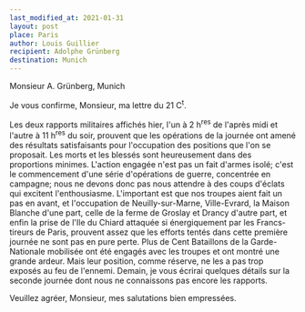 ```yaml
---
last_modified_at: 2021-01-31
layout: post
place: Paris
author: Louis Guillier
recipient: Adolphe Grünberg
destination: Munich
---
```


Monsieur A. Grünberg, Munich


Je vous confirme, Monsieur, ma lettre du 21 C<sup>t</sup>.

Les deux rapports militaires affichés hier, l'un à 2 h<sup>res</sup> de
l'après midi et l'autre à 11 h<sup>res</sup> du soir, prouvent que les
opérations de la journée ont amené des résultats satisfaisants pour
l'occupation des positions que l'on se proposait.
Les morts et les blessés sont heureusement dans des proportions minimes.
L'action engagée n'est pas un fait d'armes isolé; c'est le commencement d'une
série d'opérations de guerre, concentrée en campagne; nous ne devons donc pas
nous attendre à des coups d'éclats qui excitent l'enthousiasme.
L'important est que nos troupes aient fait un pas en avant, et l'occupation de
Neuilly-sur-Marne, Ville-Evrard, la Maison Blanche d'une part, celle de la
ferme de Groslay et Drancy d'autre part, et enfin la prise de l'Ile du Chiard
attaquée si énergiquement par les Francs-tireurs de Paris, prouvent assez que
les efforts tentés dans cette première journée ne sont pas en pure perte.
Plus de Cent Bataillons de la Garde-Nationale mobilisée ont été engagés avec
les troupes et ont montré une grande ardeur.
Mais leur position, comme réserve, ne les a pas trop exposés au feu de
l'ennemi.
Demain, je vous écrirai quelques détails sur la seconde journée dont nous ne
connaissons pas encore les rapports.


Veuillez agréer, Monsieur, mes salutations bien empressées.
